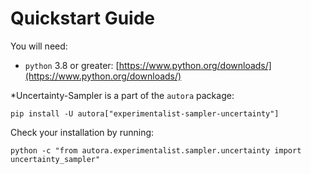 # Quickstart Guide

You will need:

- `python` 3.8 or greater: [https://www.python.org/downloads/](https://www.python.org/downloads/)

*Uncertainty-Sampler is a part of the `autora` package:

```shell
pip install -U autora["experimentalist-sampler-uncertainty"]
```


Check your installation by running:
```shell
python -c "from autora.experimentalist.sampler.uncertainty import uncertainty_sampler"
```
